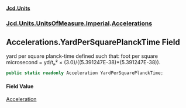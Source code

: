 #### [Jcd.Units](index 'index')
### [Jcd.Units.UnitsOfMeasure.Imperial](Jcd.Units.UnitsOfMeasure.Imperial 'Jcd.Units.UnitsOfMeasure.Imperial').[Accelerations](Accelerations 'Jcd.Units.UnitsOfMeasure.Imperial.Accelerations')

## Accelerations.YardPerSquarePlanckTime Field

yard per square planck-time defined such that: foot per square microsecond = yd/tₚ² ×
(3.0)/((5.391247E-38)*(5.391247E-38)).

```csharp
public static readonly Acceleration YardPerSquarePlanckTime;
```

#### Field Value
[Acceleration](Acceleration 'Jcd.Units.UnitTypes.Acceleration')